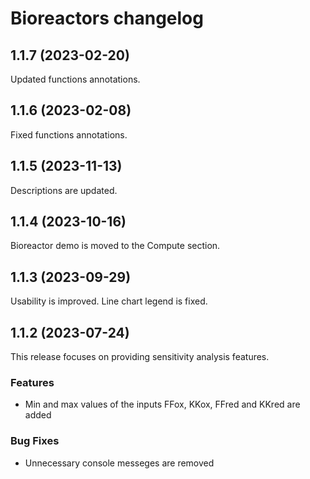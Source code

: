 # Bioreactors changelog

## 1.1.7 (2023-02-20)

Updated functions annotations.

## 1.1.6 (2023-02-08)

Fixed functions annotations.

## 1.1.5 (2023-11-13)

Descriptions are updated.

## 1.1.4 (2023-10-16)

Bioreactor demo is moved to the Compute section.

## 1.1.3 (2023-09-29)

Usability is improved. Line chart legend is fixed.

## 1.1.2 (2023-07-24)

This release focuses on providing sensitivity analysis features.

### Features

* Min and max values of the inputs FFox, KKox, FFred and KKred are added

### Bug Fixes

* Unnecessary console messeges are removed
